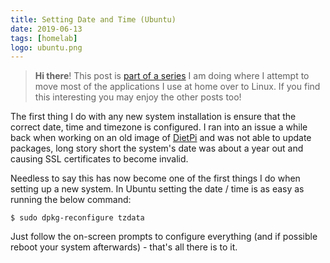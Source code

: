 ```yaml
---
title: Setting Date and Time (Ubuntu)
date: 2019-06-13
tags: [homelab]
logo: ubuntu.png
---
```


> **Hi there**! This post is [part of a series](/series/) I am doing where I attempt to move most of the applications I use at home over to Linux. If you find this interesting you may enjoy the other posts too!

The first thing I do with any new system installation is ensure that the correct date, time and timezone is configured. I ran into an issue a while back when working on an old image of [DietPi](https://dietpi.com/) and was not able to update packages, long story short the system's date was about a year out and causing SSL certificates to become invalid.

Needless to say this has now become one of the first things I do when setting up a new system. In Ubuntu setting the date / time is as easy as running the below command:

```shell
$ sudo dpkg-reconfigure tzdata
```

Just follow the on-screen prompts to configure everything (and if possible reboot your system afterwards) - that's all there is to it.
